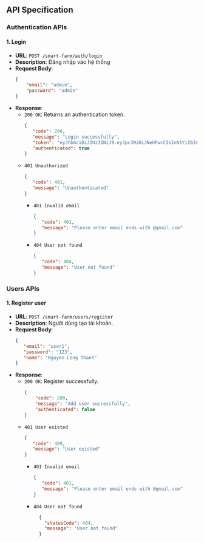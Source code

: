 ## API Specification

### Authentication APIs

#### 1. Login
- **URL**: `POST /smart-farm/auth/login`
- **Description**: Đăng nhập vào hệ thống
- **Request Body**:
  ```json
  {
      "email": "admin",
      "password": "admin"
  }
  ```
- **Response**:
    - `200 OK`: Returns an authentication token.
      ```json
      {
         "code": 200,
         "message": "Login successfully",
         "token": "eyJhbGciOiJIUzI1NiJ9.eyJpc3MiOiJNeUFwcCIsInN1YiI6ImFkbWluIiwiZXhwIjoxNzM0MzY2NzA5LCJpYXQiOjE3MzQzNTk1MDksImp0aSI6IjYwMjVhNzJmLTdmYWQtNGYxYS04Y2FjLTllNjExOTkzMWM0NCIsInNjb3BlIjoiUk9MRV9BRE1JTiJ9.RhGhtazMVhvoFi952G_VnYB-hCd3nbqkEGE7u9wcNK8",
         "authenticated": true
      }
      ```
    - `401 Unauthorized`
      ```json
      {
         "code": 401,
         "message": "Unauthenticated"     
      }
      ```
      - `401 Invalid email`
        ```json
        {
           "code": 401,
           "message": "Please enter email ends with @gmail.com"     
        }
        ```
      - `404 User not found`
        ```json
        {
           "code": 404,
           "message": "User not found"     
        }
        ```
      
### Users APIs

#### 1. Register user
- **URL**: `POST /smart-farm/users/register`
- **Description**: Người dùng tạo tài khoản.
- **Request Body**:
  ```json
  {
     "email": "user1",
     "password": "123",
     "name": "Nguyen Cong Thanh"
  }
  ```
- **Response**:
    - `200 OK`: Register successfully.
      ```json
      {
          "code": 200,
          "message": "Add user successfully",
          "authenticated": false
      }
      ```
    - `401 User existed`
      ```json
      {
         "code": 409,
         "message": "User existed"     
      }
      ```
      - `401 Invalid email`
        ```json
        {
           "code": 401,
           "message": "Please enter email ends with @gmail.com"     
        }
        ```
      - `404 User not found`
        ```json
          {
            "statusCode": 404,
            "message": "User not found"     
          }
        ```
  
